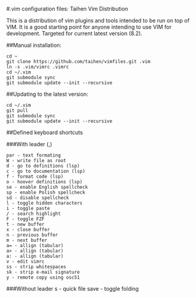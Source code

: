 #.vim configuration files: Taihen Vim Distribution

This is a distribution of vim plugins and tools intended to be run on top of VIM. It is a good starting point for anyone intending to use VIM for development.
Targeted for current latest version (8.2).

##Manual installation:

	cd ~
	git clone https://github.com/taihen/vimfiles.git .vim
	ln -s .vim/vimrc .vimrc
	cd ~/.vim
	git submodule sync
	git submodule update --init --recursive

##Updating to the latest version:

	cd ~/.vim
	git pull
	git submodule sync
	git submodule update --init --recursive

##Defined keyboard shortcuts

###With leader (,)

	par - text formating
	W - write file as root
	d - go to definitions (lsp)
	c - go to documentation (lsp)
	f - format code (lsp)
	o - hoover definitions (lsp)
	se - enable English spellcheck
	sp - enable Polish spellcheck
	sd - disable spellcheck
	l - toggle hidden characters
	i - toggle paste
	/ - search highlight
	F - toggle FZF
	t - new buffer
	x - close buffer
	n - previous buffer
	m - next buffer
	a= - allign (tabular)
	a> - allign (tabular)
	a: - allign (tabular)
	v - edit vimrc
	ss - strip whitespaces
	sk - strip e-mail signature
	y - remote copy using osc51

###Without leader
	<esc>s - quick file save
	<space> - toggle folding

